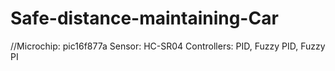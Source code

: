 # Safe-distance-maintaining-Car
//Microchip: pic16f877a
Sensor: HC-SR04
Controllers: PID, Fuzzy PID, Fuzzy PI
